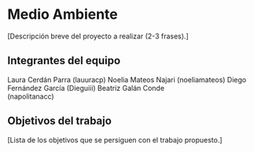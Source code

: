 # Medio Ambiente

[Descripción breve del proyecto a realizar (2-3 frases).]

## Integrantes del equipo
Laura Cerdán Parra
  (lauuracp)
Noelia Mateos Najari
  (noeliamateos)
Diego Fernández García 
  (Dieguiii)
Beatriz Galán Conde  
  (napolitanacc) 


## Objetivos del trabajo
[Lista de los objetivos que se persiguen con el trabajo propuesto.]
